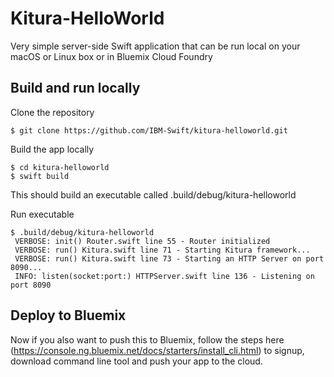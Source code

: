 # Kitura-HelloWorld
Very simple server-side Swift application that can be run local on your macOS or Linux box or in Bluemix Cloud Foundry

## Build and run locally
Clone the repository
```
$ git clone https://github.com/IBM-Swift/kitura-helloworld.git
```

Build the app locally
```
$ cd kitura-helloworld
$ swift build
```

This should build an executable called .build/debug/kitura-helloworld

Run executable
```
$ .build/debug/kitura-helloworld
 VERBOSE: init() Router.swift line 55 - Router initialized
 VERBOSE: run() Kitura.swift line 71 - Starting Kitura framework...
 VERBOSE: run() Kitura.swift line 73 - Starting an HTTP Server on port 8090...
 INFO: listen(socket:port:) HTTPServer.swift line 136 - Listening on port 8090
```

## Deploy to Bluemix
Now if you also want to push this to Bluemix, follow the steps here (https://console.ng.bluemix.net/docs/starters/install_cli.html) to signup, download command line tool and push your app to the cloud.
